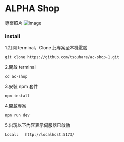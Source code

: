 # ALPHA Shop

專案照片
![image](https://raw.githubusercontent.com/tsouhare/ac-shop-1/blob/public/photo/screenshot2.png)

### install

1.打開 terminal，Clone 此專案至本機電腦

```
git clone https://github.com/tsouhare/ac-shop-1.git
```

2.開啟 terminal

```
cd ac-shop
```

3.安裝 npm 套件

```
npm install
```

4.開啟專案

```
npm run dev
```

5.出現以下內容表示伺服器已啟動

```
Local:   http://localhost:5173/
```
